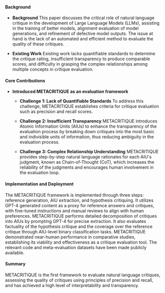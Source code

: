 #### Background
- **Background**
This paper discusses the critical role of natural language critique in the development of Large Language Models (LLMs), assisting in the training of better models, alignment evaluation of model generations, and refinement of defective model outputs. The issue at hand is the lack of an automated and efficient method to evaluate the quality of these critiques.

- **Existing Work**
Existing work lacks quantifiable standards to determine the critique rating, insufficient transparency to produce comparable scores, and difficulty in grasping the complex relationships among multiple concepts in critique evaluation.

#### Core Contributions
  - **Introduced METACRITIQUE as an evaluation framework**
    - **Challenge 1: Lack of Quantifiable Standards**
      To address this challenge, METACRITIQUE establishes criteria for critique evaluation such as precision and recall scores.
    
    - **Challenge 2: Insufficient Transparency**
      METACRITIQUE introduces Atomic Information Units (AIUs) to enhance the transparency of the evaluation process by breaking down critiques into the most basic and indivisible units of information, thus reducing ambiguity in the evaluation process.

    - **Challenge 3: Complex Relationship Understanding**
      METACRITIQUE provides step-by-step natural language rationales for each AIU's judgment, known as Chain-of-Thought (CoT), which increases the reliability of the judgments and encourages human involvement in the evaluation loop.

#### Implementation and Deployment
The METACRITIQUE framework is implemented through three steps: reference generation, AIU extraction, and hypothesis critiquing. It utilizes GPT-4 generated content as a proxy for reference answers and critiques, with fine-tuned instructions and manual reviews to align with human preferences. METACRITIQUE performs detailed decomposition of critiques into AIUs by prompting GPT-4 for precise extraction. It also evaluates factuality of the hypothesis critique and the coverage over the reference critique through AIU-level binary classification tasks. METACRITIQUE demonstrated near-human performance in comparative studies, establishing its viability and effectiveness as a critique evaluation tool. The relevant code and meta-evaluation datasets have been made publicly available.

#### Summary
METACRITIQUE is the first framework to evaluate natural language critiques, assessing the quality of critiques using principles of precision and recall, and has achieved a high level of interpretability and transparency.